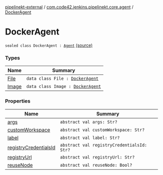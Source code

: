 [pipelinekt-external](../../index.md) / [com.code42.jenkins.pipelinekt.core.agent](../index.md) / [DockerAgent](./index.md)

# DockerAgent

`sealed class DockerAgent : `[`Agent`](../../com.code42.jenkins.pipelinekt.core/-agent.md) [(source)](https://github.com/code42/pipelinekt/tree/master/core/src/main/kotlin/com/code42/jenkins/pipelinekt/core/agent/DockerAgent.kt#L7)

### Types

| Name | Summary |
|---|---|
| [File](-file/index.md) | `data class File : `[`DockerAgent`](./index.md) |
| [Image](-image/index.md) | `data class Image : `[`DockerAgent`](./index.md) |

### Properties

| Name | Summary |
|---|---|
| [args](args.md) | `abstract val args: Str?` |
| [customWorkspace](custom-workspace.md) | `abstract val customWorkspace: Str?` |
| [label](label.md) | `abstract val label: Str?` |
| [registryCredentialsId](registry-credentials-id.md) | `abstract val registryCredentialsId: Str?` |
| [registryUrl](registry-url.md) | `abstract val registryUrl: Str?` |
| [reuseNode](reuse-node.md) | `abstract val reuseNode: Bool?` |
